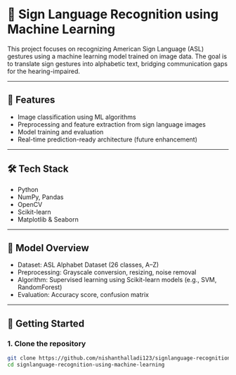 # 🤟 Sign Language Recognition using Machine Learning

This project focuses on recognizing American Sign Language (ASL) gestures using a machine learning model trained on image data. The goal is to translate sign gestures into alphabetic text, bridging communication gaps for the hearing-impaired.

---

## 📌 Features

- Image classification using ML algorithms
- Preprocessing and feature extraction from sign language images
- Model training and evaluation
- Real-time prediction-ready architecture (future enhancement)

---

## 🛠️ Tech Stack

- Python
- NumPy, Pandas
- OpenCV
- Scikit-learn
- Matplotlib & Seaborn

---

## 🧠 Model Overview

- Dataset: ASL Alphabet Dataset (26 classes, A–Z)
- Preprocessing: Grayscale conversion, resizing, noise removal
- Algorithm: Supervised learning using Scikit-learn models (e.g., SVM, RandomForest)
- Evaluation: Accuracy score, confusion matrix

---

## 🚀 Getting Started

### 1. Clone the repository

```bash
git clone https://github.com/nishanthalladi123/signlanguage-recognition-using-machine-learning.git
cd signlanguage-recognition-using-machine-learning
